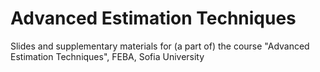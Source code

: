 # Advanced Estimation Techniques
Slides and supplementary materials for (a part of) the course "Advanced Estimation Techniques", FEBA, Sofia University
